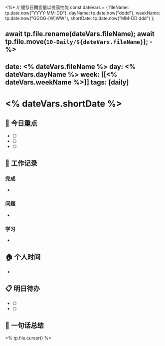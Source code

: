 <%*
// 缓存日期变量以提高性能
const dateVars = {
    fileName: tp.date.now("YYYY-MM-DD"),
    dayName: tp.date.now("dddd"),
    weekName: tp.date.now("GGGG-[W]WW"),
    shortDate: tp.date.now("MM-DD ddd")
};

await tp.file.rename(dateVars.fileName);
await tp.file.move(`10-Daily/${dateVars.fileName}`);
-%>
---
date: <% dateVars.fileName %>
day: <% dateVars.dayName %>
week: [[<% dateVars.weekName %>]]
tags: [daily]
---

# <% dateVars.shortDate %>

## 🎯 今日重点
- [ ] 
- [ ] 
- [ ] 

## 💼 工作记录
<!-- area:work -->
### 完成
- 

### 问题
- 

### 学习
- 

## 🏠 个人时间
<!-- area:personal -->
- 

## 📋 明日待办
- [ ] 
- [ ] 

## 💭 一句话总结


<% tp.file.cursor() %>